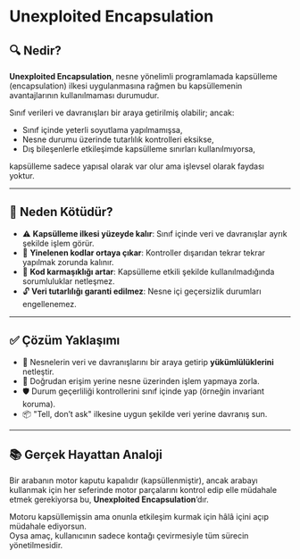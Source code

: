 # Unexploited Encapsulation

## 🔍 Nedir?

**Unexploited Encapsulation**, nesne yönelimli programlamada kapsülleme (encapsulation) ilkesi uygulanmasına rağmen bu kapsüllemenin avantajlarının kullanılmaması durumudur.

Sınıf verileri ve davranışları bir araya getirilmiş olabilir; ancak:
- Sınıf içinde yeterli soyutlama yapılmamışsa,
- Nesne durumu üzerinde tutarlılık kontrolleri eksikse,
- Dış bileşenlerle etkileşimde kapsülleme sınırları kullanılmıyorsa,

kapsülleme sadece yapısal olarak var olur ama işlevsel olarak faydası yoktur.

---

## 🚫 Neden Kötüdür?

- ⚠️ **Kapsülleme ilkesi yüzeyde kalır**: Sınıf içinde veri ve davranışlar ayrık şekilde işlem görür.
- 🔁 **Yinelenen kodlar ortaya çıkar**: Kontroller dışarıdan tekrar tekrar yapılmak zorunda kalınır.
- 🤹 **Kod karmaşıklığı artar**: Kapsülleme etkili şekilde kullanılmadığında sorumluluklar netleşmez.
- 🔓 **Veri tutarlılığı garanti edilmez**: Nesne içi geçersizlik durumları engellenemez.

---

## ✅ Çözüm Yaklaşımı

- 🧠 Nesnelerin veri ve davranışlarını bir araya getirip **yükümlülüklerini** netleştir.
- 🚧 Doğrudan erişim yerine nesne üzerinden işlem yapmaya zorla.
- 🛡️ Durum geçerliliği kontrollerini sınıf içinde yap (örneğin invariant koruma).
- 📦 "Tell, don’t ask" ilkesine uygun şekilde veri yerine davranış sun.

---

## 📚 Gerçek Hayattan Analoji

Bir arabanın motor kaputu kapalıdır (kapsüllenmiştir), ancak arabayı kullanmak için her seferinde motor parçalarını kontrol edip elle müdahale etmek gerekiyorsa bu, **Unexploited Encapsulation**’dır.

Motoru kapsüllemişsin ama onunla etkileşim kurmak için hâlâ içini açıp müdahale ediyorsun.  
Oysa amaç, kullanıcının sadece kontağı çevirmesiyle tüm sürecin yönetilmesidir.
